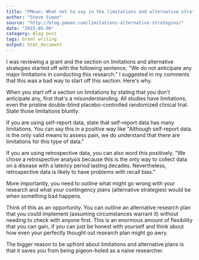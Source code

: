 ```yaml
---
title: "PMean: What not to say in the limitations and alternative strategies section of your grant"
author: "Steve Simon"
source: "http://blog.pmean.com/limitations-alternative-strategies/"
date: "2015-05-06"
category: Blog post
tags: Grant writing
output: html_document
---
```


I was reviewing a grant and the section on limitations and alternative
strategies started off with the following sentence, "We do not
anticipate any major limitations in conducting this research." I
suggested in my comments that this was a bad way to start off this
section. Here's why.

<!---More--->

When you start off a section on limitations by stating that you don't
anticipate any, first that's a misunderstanding. All studies have
limitations, even the pristine double-blind placebo-controlled
randomized clinical trial. State those limitations bluntly.

If you are using self-report data, state that self-report data has many
limitations. You can say this in a positive way like "Although
self-report data is the only valid means to assess pain, we do
understand that there are limitations for this type of data."

If you are using retrospective data, you can also word this positively.
"We chose a retrospective analysis because this is the only way to
collect data on a disease with a latency period lasting decades.
Nevertheless, retrospective data is likely to have problems with recall
bias."

More importantly, you need to outline what might go wrong with your
research and what your contingency plans (alternative strategies) would
be when something bad happens.

Think of this as an opportunity. You can outline an alternative research
plan that you could implement (assuming circumstances warrant it)
without needing to check with anyone first. This is an enormous amount
of flexibility that you can gain, if you can just be honest with
yourself and think about how even your perfectly thought out research
plan might go awry.

The bigger reason to be upfront about limitations and alternative plans
is that it saves you from being pigeon-holed as a naive researcher.


